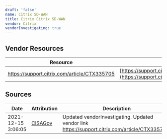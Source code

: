 ```yaml
---
draft: 'false'
name: Citrix SD-WAN
title: Citrix Citrix SD-WAN
vendor: Citrix
vendorInvestigating: true
---
```


## Vendor Resources
| Resource | Link |
| --- | --- |
| https://support.citrix.com/article/CTX335705 | [https://support.citrix.com/article/CTX335705](https://support.citrix.com/article/CTX335705) |



## Sources
| Date | Attribution | Description |
| --- | --- | --- |
| 2021-12-15 3:06:05 | [CISAGov](https://raw.githubusercontent.com/cisagov/log4j-affected-db/develop/README.md) | Updated vendorInvestigating. Updated vendor link https://support.citrix.com/article/CTX335705.  |
